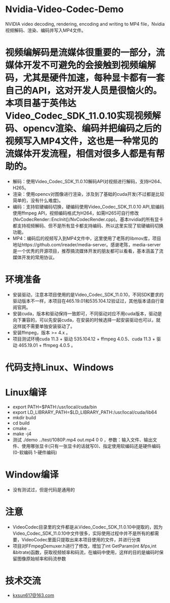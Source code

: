 # Nvidia-Video-Codec-Demo
NVIDIA video decoding, rendering, encoding and writing to MP4 file，Nvidia视频解码、渲染、编码并写入MP4文件。


# 视频编解码是流媒体很重要的一部分，流媒体开发不可避免的会接触到视频编解码，尤其是硬件加速，每种显卡都有一套自己的API，这对开发人员是很恼火的。本项目基于英伟达 Video_Codec_SDK_11.0.10实现视频解码、opencv渲染、编码并把编码之后的视频写入MP4文件，这也是一种常见的流媒体开发流程，相信对很多人都是有帮助的。
* 解码：使用Video_Codec_SDK_11.0.10解码API对视频进行解码，支持H264、H265。
* 渲染：使用opencv对图像进行渲染，涉及到了基础的cuda开发(不过都是比较简单的，没有什么难度)。
* 编码：支持软硬编码切换，硬编码使用Video_Codec_SDK_11.0.10 API,软编码使用ffmpeg API，视频编码格式为H264，如需H265可自行修改(NvCodecRender::EncInit()/NvCodecRender.cpp)。基本nvidia的所有显卡都支持视频解码、但不是所有显卡都支持编码、所以这里实现了软硬编码切换功能。
* MP4：编码后的视频写入到MP4文件中，这里使用了老陈的libmov库，项目地址https://github.com/ireader/media-server。感谢老陈，media-server是一个优秀的开源项目，推荐搞流媒体开发的朋友都可以看看，基本涵盖了流媒体开发的常用协议。


# 环境准备
* 安装驱动，注意本项目使用的是Video_Codec_SDK_11.0.10，不同SDK要求的驱动版本不一样，本项目在465.19.01和535.104.12验证过，其他版本请自行查阅官网。
* 安装cuda，版本和驱动保持一致即可，不同驱动对应不用cuda版本，驱动是向下兼容的，可以先安装cuda，在安装的时候选择一起安装驱动也可以，就这样就不需要单独安装驱动了。
* 安装ffmpeg，版本 >= 4.x 。
* 项目测试环境cuda 11.3 + 驱动 535.104.12 + ffmpeg 4.0.5、cuda 11.3 + 驱动 465.19.01 + ffmpeg 4.0.5 。


# 代码支持Linux、Windows
# Linux编译
* export PATH=$PATH:/usr/local/cuda/bin
* export LD_LIBRARY_PATH=$LD_LIBRARY_PATH:/usr/local/cuda/lib64
* mkdir build
* cd build
* cmake ..
* make -j4
* 测试 ./demo ../test/1080P.mp4 out.mp4 0 0 ，参数：输入文件、输出文件、使用哪张显卡(只有一张显卡的话就写0)、指定使用软编码还是硬件编码(0-软编码 1-硬件编码)
# Window编译
* 没有测试过，但是代码是通用的

# 注意
* VideoCodec目录里的文件都是从Video_Codec_SDK_11.0.10中提取的，因为Video_Codec_SDK_11.0.10中文件很多，实际使用过程中并不是所有的都需要，VideoCodec里面只提取出来本项目使用的文件，并进行分类
* 项目对FFmpegDemuxer.h进行了修改，增加了int GetParam(int &fps,int &bitrate)函数，获取视频帧率和码流，在编码中使用，这样的目的是编码时保留图像原始帧率和码流参数


# 技术交流
* kxsun617@163.com

